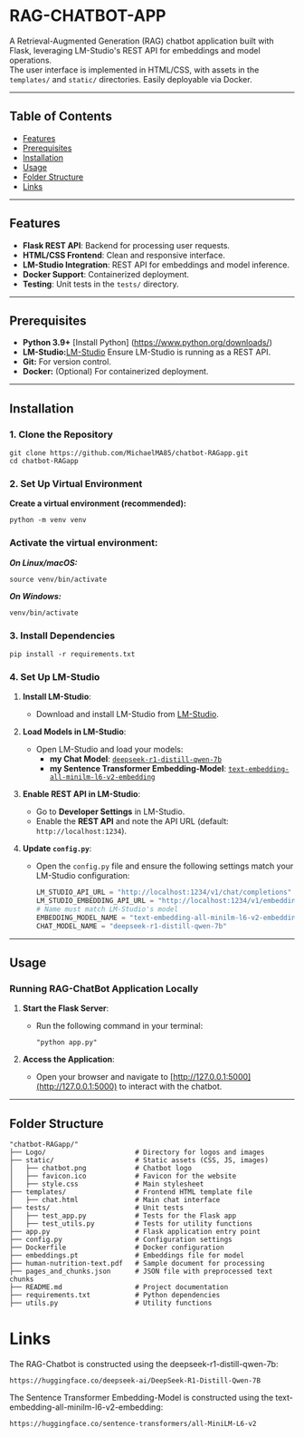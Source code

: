 # RAG-CHATBOT-APP

A Retrieval-Augmented Generation (RAG) chatbot application built with Flask, leveraging LM-Studio's REST API for embeddings and model operations.  
The user interface is implemented in HTML/CSS, with assets in the `templates/` and `static/` directories. Easily deployable via Docker.

---

## Table of Contents

- [Features](#features)
- [Prerequisites](#prerequisites)
- [Installation](#installation)
- [Usage](#usage)
- [Folder Structure](#folder-structure)
- [Links](#links)

---

## Features

- **Flask REST API**: Backend for processing user requests.
- **HTML/CSS Frontend**: Clean and responsive interface.
- **LM-Studio Integration**: REST API for embeddings and model inference.
- **Docker Support**: Containerized deployment.
- **Testing**: Unit tests in the `tests/` directory.

---

## Prerequisites

- **Python 3.9+** [Install Python] (https://www.python.org/downloads/)
- **LM-Studio:**[LM-Studio](https://lmstudio.ai/) Ensure LM-Studio is running as a REST API.
- **Git:** For version control.
- **Docker:** (Optional) For containerized deployment.

---

## Installation

### 1. Clone the Repository

```
git clone https://github.com/MichaelMA85/chatbot-RAGapp.git
cd chatbot-RAGapp
```
### 2. Set Up Virtual Environment

**Create a virtual environment (recommended):**
```
python -m venv venv
```

### Activate the virtual environment:
***On Linux/macOS:***
```
source venv/bin/activate
```
***On Windows:***
```
venv/bin/activate
```
### 3. Install Dependencies
```
pip install -r requirements.txt
```

### 4. Set Up LM-Studio

1. **Install LM-Studio**:
   - Download and install LM-Studio from [LM-Studio](https://lmstudio.ai/).

2. **Load Models in LM-Studio**:
   - Open LM-Studio and load your models:
     - **my Chat Model**: 
     [`deepseek-r1-distill-qwen-7b`](https://huggingface.co/deepseek-ai/DeepSeek-R1-Distill-Qwen-7B)
     - **my Sentence Transformer Embedding-Model**: 
     [`text-embedding-all-minilm-l6-v2-embedding`](https://huggingface.co/sentence-transformers/all-MiniLM-L6-v2)

3. **Enable REST API in LM-Studio**:
   - Go to **Developer Settings** in LM-Studio.
   - Enable the **REST API** and note the API URL (default: `http://localhost:1234`).

4. **Update `config.py`**:
   - Open the `config.py` file and ensure the following settings match your LM-Studio configuration:
     ```python
     LM_STUDIO_API_URL = "http://localhost:1234/v1/chat/completions"
     LM_STUDIO_EMBEDDING_API_URL = "http://localhost:1234/v1/embeddings"
     # Name must match LM-Studio's model
     EMBEDDING_MODEL_NAME = "text-embedding-all-minilm-l6-v2-embedding"
     CHAT_MODEL_NAME = "deepseek-r1-distill-qwen-7b"
     ```
 

---

## Usage

### Running RAG-ChatBot Application Locally

1. **Start the Flask Server**:
   - Run the following command in your terminal:
     ```
     "python app.py"
     ```

2. **Access the Application**:
   - Open your browser and navigate to [http://127.0.0.1:5000](http://127.0.0.1:5000) to interact with the chatbot.

---
## Folder Structure

```
"chatbot-RAGapp/"
├── Logo/                      # Directory for logos and images
├── static/                    # Static assets (CSS, JS, images)
│   ├── chatbot.png            # Chatbot logo
│   ├── favicon.ico            # Favicon for the website
│   ├── style.css              # Main stylesheet
├── templates/                 # Frontend HTML template file
│   ├── chat.html              # Main chat interface
├── tests/                     # Unit tests
│   ├── test_app.py            # Tests for the Flask app
│   ├── test_utils.py          # Tests for utility functions
├── app.py                     # Flask application entry point
├── config.py                  # Configuration settings
├── Dockerfile                 # Docker configuration
├── embeddings.pt              # Embeddings file for model
├── human-nutrition-text.pdf   # Sample document for processing
├── pages_and_chunks.json      # JSON file with preprocessed text chunks
├── README.md                  # Project documentation
├── requirements.txt           # Python dependencies
├── utils.py                   # Utility functions
```

# Links

The RAG-Chatbot is constructed using the deepseek-r1-distill-qwen-7b:

```
https://huggingface.co/deepseek-ai/DeepSeek-R1-Distill-Qwen-7B
```

The Sentence Transformer Embedding-Model is constructed using the text-embedding-all-minilm-l6-v2-embedding:
```
https://huggingface.co/sentence-transformers/all-MiniLM-L6-v2
```
